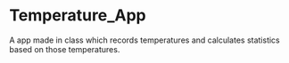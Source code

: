 # Temperature_App
A app made in class which records temperatures and calculates statistics based on those temperatures.
